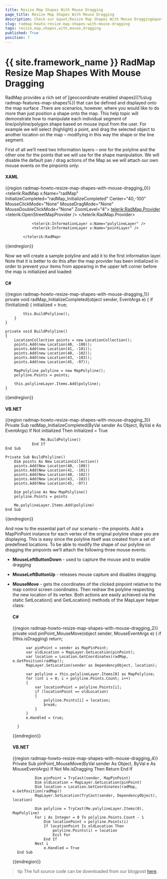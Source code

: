 ```yaml
---
title: Resize Map Shapes With Mouse Dragging
page_title: Resize Map Shapes With Mouse Dragging
description: Check our &quot;Resize Map Shapes With Mouse Dragging&quot; documentation article for the RadMap {{ site.framework_name }} control.
slug: radmap-howto-resize-map-shapes-with-mouse-dragging
tags: resize,map,shapes,with,mouse,dragging
published: True
position: 7
---
```


# {{ site.framework_name }} RadMap Resize Map Shapes With Mouse Dragging

RadMap provides a rich set of [geocoordinate-enabled shapes]({%slug radmap-features-map-shapes%}) that can be defined and displayed onto the map surface .There are scenarios, however, where you would like to do more than just position a shape onto the map. This help topic will demonstrate how to manipulate each individual segment of line/polyline/polygon shape based on mouse input from the user. For example we will select (highlight) a point,
        and drag the selected object to another location on the map – modifying in this way the shape or the line segment.

First of all we’ll need two Information layers – one for the polyline and the other one for the points that we will use for the shape manipulation. We will disable the default pan / drag actions of the Map as we will attach our own mouse events on the pinpoints only:

#### __XAML__
{{region radmap-howto-resize-map-shapes-with-mouse-dragging_0}}
	<telerik:RadMap x:Name="radMap"
	                        InitializeCompleted="radMap_InitializeCompleted"
	                        Center="40,-100"
	                        MouseClickMode="None"
	                        MouseDragMode="None"
	                        MouseDoubleClickMode="None"
	                        ZoomLevel="4">
	            <telerik:RadMap.Provider>
	                <telerik:OpenStreetMapProvider />
	            </telerik:RadMap.Provider>
	
	            <telerik:InformationLayer x:Name="polylineLayer" />
	            <telerik:InformationLayer x:Name="pointLayer" />
	
	        </telerik:RadMap>
{{endregion}}

Now we will create a sample polyline and add it to the first information layer. Note that it is better to do this after the map provider has been initialized in order to prevent your items from appearing in the upper left corner before the map is initialized and loaded:

#### __C#__
{{region radmap-howto-resize-map-shapes-with-mouse-dragging_1}}
	private void radMap_InitializeCompleted(object sender, EventArgs e)
	{
		if (!initialized)
		{
			initialized = true;

			this.BuildPolyline();
		}
	}

	private void BuildPolyline()
	{
		LocationCollection points = new LocationCollection();
		points.Add(new Location(40, -100));
		points.Add(new Location(41, -101));
		points.Add(new Location(40, -102));
		points.Add(new Location(43, -103));
		points.Add(new Location(45, -97));

		MapPolyline polyline = new MapPolyline();
		polyline.Points = points;

		this.polylineLayer.Items.Add(polyline);
	}
{{endregion}}

#### __VB.NET__
{{region radmap-howto-resize-map-shapes-with-mouse-dragging_3}}
	Private Sub radMap_InitializeCompleted(ByVal sender As Object, ByVal e As EventArgs)
				If Not initialized Then
					initialized = True
	
					Me.BuildPolyline()
				End If
	End Sub
	
	Private Sub BuildPolyline()
		Dim points As New LocationCollection()
		points.Add(New Location(40, -100))
		points.Add(New Location(41, -101))
		points.Add(New Location(40, -102))
		points.Add(New Location(43, -103))
		points.Add(New Location(45, -97))

		Dim polyline As New MapPolyline()
		polyline.Points = points

		Me.polylineLayer.Items.Add(polyline)
	End Sub
{{endregion}}

And now to the essential part of our scenario – the pinpoints. Add a MapPinPoint instance for each vertex of the original polyline shape you are displaying. This is easy since the polyline itself was created from a set of predefined locations. To be able to modify the shape of our polyline on dragging the pinpoints we’ll attach the following three mouse events:

* __MouseLeftButtonDown__ - used to capture the mouse and to enable dragging

* __MouseLeftButtonUp__ - releases mouse capture and disables dragging.

* __MouseMove__ - gets the coordinates of the clicked pinpoint relative to the map control screen coordinates. Then redraw the polyline respecting the new location of its vertex.  Both actions are easily achieved via the static SetLocation() and GetLocation() methods of the MapLayer helper class:

	#### __C#__
	{{region radmap-howto-resize-map-shapes-with-mouse-dragging_2}}
		private void pinPoint_MouseMove(object sender, MouseEventArgs e)
		{
			if (!this.isDragging)
				return;

			var pinPoint = sender as MapPinPoint;
			var oldLocation = MapLayer.GetLocation(pinPoint);
			var location = Location.GetCoordinates(radMap, e.GetPosition(radMap));
			MapLayer.SetLocation(sender as DependencyObject, location);

			var polyline = this.polylineLayer.Items[0] as MapPolyline;
			for (int i = 0; i < polyline.Points.Count; i++)
			{
				var locationPoint = polyline.Points[i];
				if (locationPoint == oldLocation)
				{
					polyline.Points[i] = location;
					break;
				}
			}
			e.Handled = true;

		}
	{{endregion}}

	#### __VB.NET__
	{{region radmap-howto-resize-map-shapes-with-mouse-dragging_4}}
		Private Sub pinPoint_MouseMove(ByVal sender As Object, ByVal e As MouseEventArgs)
				If Not Me.isDragging Then
					Return
				End If

				Dim pinPoint = TryCast(sender, MapPinPoint)
				Dim oldLocation = MapLayer.GetLocation(pinPoint)
				Dim location = Location.GetCoordinates(radMap, e.GetPosition(radMap))
				MapLayer.SetLocation(TryCast(sender, DependencyObject), location)

				Dim polyline = TryCast(Me.polylineLayer.Items(0), MapPolyline)
				For i As Integer = 0 To polyline.Points.Count - 1
					Dim locationPoint = polyline.Points(i)
					If locationPoint Is oldLocation Then
						polyline.Points(i) = location
						Exit For
					End If
				Next i
			        e.Handled = True
		End Sub
	{{endregion}}

>tip The full source code can be downloaded from our blogpost [here](http://blogs.telerik.com/xamlteam/posts/12-01-09/radmap-for-silverlight-wpf-how-to-resize-map-shapes-with-mouse-dragging.aspx).
